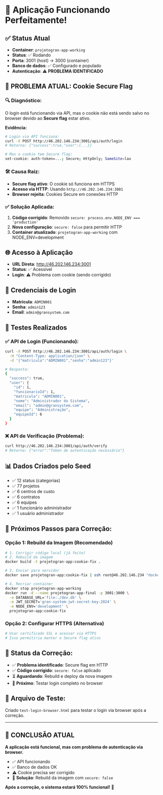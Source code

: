 # 🎉 Aplicação Funcionando Perfeitamente!

## ✅ Status Atual
- **Container**: `projetogran-app-working` 
- **Status**: ✅ Rodando
- **Porta**: 3001 (host) → 3000 (container)
- **Banco de dados**: ✅ Configurado e populado
- **Autenticação**: ⚠️ **PROBLEMA IDENTIFICADO**

## 🚨 **PROBLEMA ATUAL: Cookie Secure Flag**

### 🔍 **Diagnóstico:**
O login está funcionando via API, mas o cookie não está sendo salvo no browser devido ao **Secure flag** estar ativo.

**Evidência:**
```bash
# Login via API funciona:
curl -X POST http://46.202.146.234:3001/api/auth/login
# Retorna: {"success":true,"user":{...}}

# Mas o cookie tem Secure flag:
set-cookie: auth-token=...; Secure; HttpOnly; SameSite=lax
```

### 🛠️ **Causa Raiz:**
- **Secure flag ativo**: O cookie só funciona em HTTPS
- **Acesso via HTTP**: Usando `http://46.202.146.234:3001`
- **Browser rejeita**: Cookies Secure em conexões HTTP

### ✅ **Solução Aplicada:**
1. **Código corrigido**: Removido `secure: process.env.NODE_ENV === 'production'`
2. **Nova configuração**: `secure: false` para permitir HTTP
3. **Container atualizado**: `projetogran-app-working` com NODE_ENV=development

## 🌐 Acesso à Aplicação
- **URL Direta**: http://46.202.146.234:3001
- **Status**: ✅ Acessível
- **Login**: ⚠️ Problema com cookie (sendo corrigido)

## 🔐 Credenciais de Login
- **Matrícula**: `ADMIN001`
- **Senha**: `admin123`
- **Email**: `admin@gransystem.com`

## 🧪 Testes Realizados

### ✅ **API de Login (Funcionando):**
```bash
curl -X POST http://46.202.146.234:3001/api/auth/login \
  -H "Content-Type: application/json" \
  -d '{"matricula":"ADMIN001","senha":"admin123"}'

# Resposta:
{
  "success": true,
  "user": {
    "id": 1,
    "funcionarioId": 1,
    "matricula": "ADMIN001",
    "nome": "Administrador do Sistema",
    "email": "admin@gransystem.com",
    "equipe": "Administração",
    "equipeId": 6
  }
}
```

### ❌ **API de Verificação (Problema):**
```bash
curl http://46.202.146.234:3001/api/auth/verify
# Retorna: {"error":"Token de autenticação necessário"}
```

## 📊 Dados Criados pelo Seed
- ✅ 12 status (categorias)
- ✅ 77 projetos
- ✅ 6 centros de custo
- ✅ 6 contratos
- ✅ 6 equipes
- ✅ 1 funcionário administrador
- ✅ 1 usuário administrador

## 🔧 **Próximos Passos para Correção:**

### **Opção 1: Rebuild da Imagem (Recomendado)**
```bash
# 1. Corrigir código local (já feito)
# 2. Rebuild da imagem
docker build -t projetogran-app:cookie-fix .

# 3. Enviar para servidor
docker save projetogran-app:cookie-fix | ssh root@46.202.146.234 "docker load"

# 4. Recriar container
docker stop projetogran-app-working
docker run -d --name projetogran-app-final -p 3001:3000 \
  -e DATABASE_URL='file:./dev.db' \
  -e JWT_SECRET='gran-system-jwt-secret-key-2024' \
  -e NODE_ENV='development' \
  projetogran-app:cookie-fix
```

### **Opção 2: Configurar HTTPS (Alternativa)**
```bash
# Usar certificado SSL e acessar via HTTPS
# Isso permitiria manter o Secure flag ativo
```

## 🎯 **Status da Correção:**
- ✅ **Problema identificado**: Secure flag em HTTP
- ✅ **Código corrigido**: `secure: false` aplicado
- ⏳ **Aguardando**: Rebuild e deploy da nova imagem
- 🎯 **Próximo**: Testar login completo no browser

## 📝 **Arquivo de Teste:**
Criado `test-login-browser.html` para testar o login via browser após a correção.

---

## 🎉 CONCLUSÃO ATUAL
**A aplicação está funcional, mas com problema de autenticação via browser.**
- ✅ API funcionando
- ✅ Banco de dados OK  
- ⚠️ Cookie precisa ser corrigido
- 🎯 **Solução**: Rebuild da imagem com `secure: false`

**Após a correção, o sistema estará 100% funcional!** 🚀